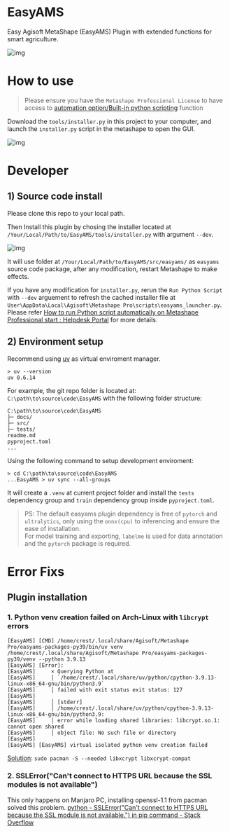 # EasyAMS

Easy Agisoft MetaShape (EasyAMS) Plugin with extended functions for smart agriculture.

![img](docs/_static/gui.jpg)

# How to use

> Please ensure you have the `Metashape Professional License` to have access to [automation option/Built-in python scripting](https://www.agisoft.com/features/compare/) function

Download the `tools/installer.py` in this project to your computer, and launch the `installer.py` script in the metashape to open the GUI.

![img](docs/_static/launch.png)

# Developer

## 1) Source code install

Please clone this repo to your local path.

Then Install this plugin by chosing the installer located at `/Your/Local/Path/to/EasyAMS/tools/installer.py` with argument `--dev`. 

![img](docs/_static/dev_setting.jpg)

It will use folder at `/Your/Local/Path/to/EasyAMS/src/easyams/` as `easyams` source code package, after any modification, restart Metashape to make effects.

If you have any modification for `installer.py`, rerun the `Run Python Script` with `--dev` arguement to refresh the cached installer file at `User\AppData\Local\Agisoft\Metashape Pro\scripts\easyams_launcher.py`. Please refer 
[How to run Python script automatically on Metashape Professional start : Helpdesk Portal](https://agisoft.freshdesk.com/support/solutions/articles/31000133123-how-to-run-python-script-automatically-on-metashape-professional-start) for more details.

## 2) Environment setup

Recommend using [uv](https://docs.astral.sh/uv/getting-started/installation/) as virtual enviroment manager.

```
> uv --version
uv 0.6.14
```

For example, the git repo folder is located at: `C:\path\to\source\code\EasyAMS` with the following folder structure:

```
C:\path\to\source\code\EasyAMS
├─ docs/
├─ src/
├─ tests/
readme.md
pyproject.toml
...
```

Using the following command to setup development enviroment:

```
> cd C:\path\to\source\code\EasyAMS
...EasyAMS > uv sync --all-groups
```

It will create a `.venv` at current project folder and install the `tests` dependency group and `train` dependency group inside `pyproject.toml`.

> PS: The default easyams plugin dependency is free of `pytorch` and `ultralytics`, only using the `onnx(cpu)` to inferencing and ensure the ease of installation.    
> For model training and exporting, `labelme` is used for data annotation and the `pytorch` package is required.


# Error Fixs

## Plugin installation

### 1. Python venv creation failed on Arch-Linux with `libcrypt` errors


```
[EasyAMS] [CMD] /home/crest/.local/share/Agisoft/Metashape Pro/easyams-packages-py39/bin/uv venv /home/crest/.local/share/Agisoft/Metashape Pro/easyams-packages-py39/venv --python 3.9.13
[EasyAMS] [Error]:
[EasyAMS]     × Querying Python at
[EasyAMS]     │ `/home/crest/.local/share/uv/python/cpython-3.9.13-linux-x86_64-gnu/bin/python3.9`
[EasyAMS]     │ failed with exit status exit status: 127
[EasyAMS]   
[EasyAMS]     │ [stderr]
[EasyAMS]     │ /home/crest/.local/share/uv/python/cpython-3.9.13-linux-x86_64-gnu/bin/python3.9:
[EasyAMS]     │ error while loading shared libraries: libcrypt.so.1: cannot open shared
[EasyAMS]     │ object file: No such file or directory
[EasyAMS]   
[EasyAMS] [EasyAMS] virtual isolated python venv creation failed
```

[Solution](https://github.com/electron-userland/electron-builder-binaries/issues/47): `sudo pacman -S --needed libxcrypt libxcrypt-compat` 

### 2. SSLError("Can't connect to HTTPS URL because the SSL modules is not available")

This only happens on Manjaro PC, installing openssl-1.1 from pacman solved this problem.
[python - SSLError("Can't connect to HTTPS URL because the SSL module is not available.") in pip command - Stack Overflow](https://stackoverflow.com/questions/63084049/sslerrorcant-connect-to-https-url-because-the-ssl-module-is-not-available)